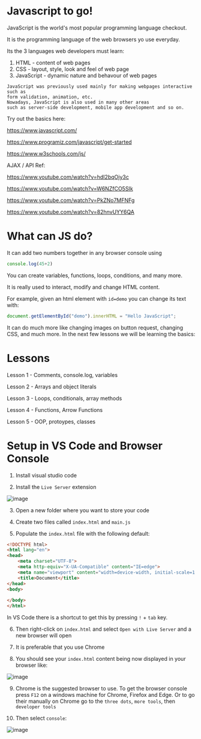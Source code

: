 # Javascript to go!

JavaScript is the world's most popular programming language checkout.

It is the programming language of the web browsers yo use everyday.

Its the 3 languages web developers must learn:

1. HTML - content of web pages
2. CSS - layout, style, look and feel of web page
3. JavaScript - dynamic nature and behavour of web pages

```
JavaScript was previously used mainly for making webpages interactive such as 
form validation, animation, etc. 
Nowadays, JavaScript is also used in many other areas 
such as server-side development, mobile app development and so on.
```

Try out the basics here:

https://www.javascript.com/

https://www.programiz.com/javascript/get-started

https://www.w3schools.com/js/

AJAX / API Ref:

https://www.youtube.com/watch?v=hdI2bqOjy3c

https://www.youtube.com/watch?v=W6NZfCO5SIk

https://www.youtube.com/watch?v=PkZNo7MFNFg

https://www.youtube.com/watch?v=82hnvUYY6QA


# What can JS do?

It can add two numbers together in any browser console using

```javascript
console.log(45+2)
```

You can create variables, functions, loops, conditions, and many more.

It is really used to interact, modify and change HTML content. 

For example, given an html element with `id=demo` you can change its text with:

```javascript
document.getElementById("demo").innerHTML = "Hello JavaScript"; 
```

It can do much more like changing images on button request, changing CSS, and much more. In the next few lessons we will be learning the basics:

# Lessons

Lesson 1 - Comments, console.log, variables

Lesson 2 - Arrays and object literals

Lesson 3 - Loops, conditionals, array methods

Lesson 4 - Functions, Arrow Functions

Lesson 5 - OOP, protoypes, classes

# Setup in VS Code and Browser Console

1. Install visual studio code

2. Install the `Live Server` extension

![image](https://user-images.githubusercontent.com/29664888/169913782-28a04002-04f5-4766-8abe-e8ef1c9f9b46.png)

3. Open a new folder where you want to store your code

4. Create two files called `index.html` and `main.js`

5. Populate the `index.html` file with the following default:

```html
<!DOCTYPE html>
<html lang="en">
<head>
    <meta charset="UTF-8">
    <meta http-equiv="X-UA-Compatible" content="IE=edge">
    <meta name="viewport" content="width=device-width, initial-scale=1.0">
    <title>Document</title>
</head>
<body>
    
</body>
</html>
```

In VS Code there is a shortcut to get this by pressing `!` + `tab` key.

6. Then right-click on `index.html` and select `Open with Live Server` and a new browser will open

7. It is preferable that you use Chrome

8. You should see your `index.html` content being now displayed in your browser like:

![image](https://user-images.githubusercontent.com/29664888/169914156-3dc56699-4564-4c02-a8d0-5c41031ce6b5.png)

9. Chrome is the suggested browser to use. To get the browser console press `F12` on a windows machine for Chrome, Firefox and Edge. Or to go their manually on Chrome go to the `three dots`, `more tools`, then `developer tools`

10. Then select `console`:

![image](https://user-images.githubusercontent.com/29664888/169914264-df862719-8cdf-49d7-b40e-158b9ba3f863.png)




